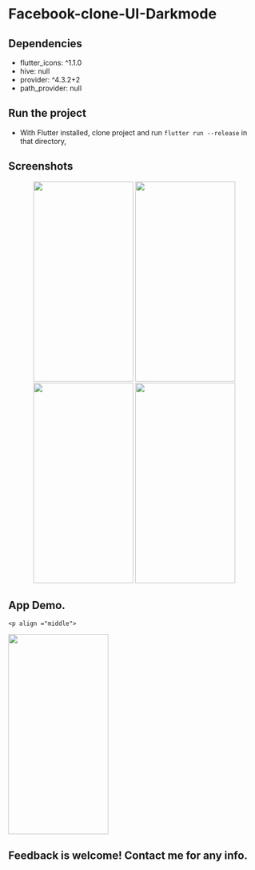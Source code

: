 # Facebook-clone-UI-Darkmode

## Dependencies 
 - flutter_icons: ^1.1.0
 - hive: null
 - provider: ^4.3.2+2
 - path_provider: null

 
## Run the project
- With Flutter installed, clone project and run `flutter run --release` in that directory,


## Screenshots

<p align ="middle">
 <img src="https://user-images.githubusercontent.com/47661086/102709902-9548ac80-42d4-11eb-975f-e606ef9be800.jpg" width="200" height="400" />
<img src = "https://user-images.githubusercontent.com/47661086/102709904-98dc3380-42d4-11eb-9a12-253107707496.jpg" width="200" height="400" /> 
<img src ="https://user-images.githubusercontent.com/47661086/102709905-9974ca00-42d4-11eb-990f-995d80ed44b1.jpg" width="200" height="400"/>
<img src ="https://user-images.githubusercontent.com/47661086/102709908-9aa5f700-42d4-11eb-9a0b-809ce8f66f91.jpg" width="200" height="400"/> 

</p>
 


## App Demo.
    <p align ="middle">
 <img src="https://user-images.githubusercontent.com/47661086/102709902-9548ac80-42d4-11eb-975f-e606ef9be800.jpg" width="200" height="400" />


</p>

## Feedback is welcome! Contact me for any info.
